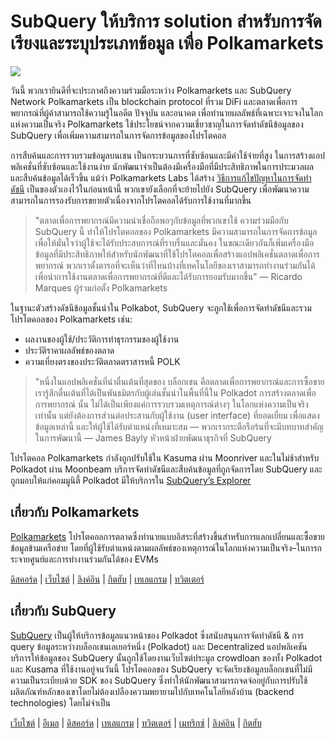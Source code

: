 # SubQuery ให้บริการ solution สำหรับการจัดเรียงและระบุประเภทข้อมูล เพื่อ Polkamarkets

![](https://miro.medium.com/max/1400/0*KRx5x-Oaz7mfHPuJ)

วันนี้ พวกเรายินดีที่จะประกาศถึงความร่วมมือระหว่าง Polkamarkets และ SubQuery Network Polkamarkets เป็น blockchain protocol ที่รวม DiFi และตลาดเพื่อการพยากรณ์ที่ผู้ค้าสามารถใช้ความรู้ในอดีต ปัจจุบัน และอนาคต เพื่อทำนายผลลัพธ์ที่เฉพาะเจาะจงในโลกแห่งความเป็นจริง Polkamarkets ใช้ประโยชน์จากความเชี่ยวชาญในการจัดทำดัชนีข้อมูลของ SubQuery เพื่อเพิ่มความสามารถในการจัดการข้อมูลของโปรโตคอล

การสืบค้นและการรวบรวมข้อมูลบนเชน เป็นกระบวนการที่ซับซ้อนและมีค่าใช้จ่ายที่สูง ในการสร้างแอปพลิเคชั่นที่ซับซ้อนและใช้งานง่าย นักพัฒนาจำเป็นต้องมีเครื่องมือที่มีประสิทธิภาพในการประมวลผลและสืบค้นข้อมูลได้เร็วขึ้น แม้ว่า Polkamarkets Labs ได้สร้าง [วิธีการแก้ไขปัญหาในการจัดทำดัชนี](https://github.com/Polkamarkets/polkamarkets-api) เป็นของตัวเองไว้ในก่อนหน้านี้ พวกเขายังเลือกที่จะย้ายไปยัง SubQuery เพื่อพัฒนาความสามารถในการรองรับการขยายตัวเนื่องจากโปรโตคอลได้รับการใช้งานที่มากขึ้น

> "ตลาดเพื่อการพยากรณ์มีความน่าเชื่อถือพอๆกับข้อมูลที่พวกเขาใช้ ความร่วมมือกับ SubQuery นี้ ทำให้โปรโตคอลของ Polkamarkets มีความสามารถในการจัดการข้อมูล เพื่อให้มั่นใจว่าผู้ใช้จะได้รับประสบการณ์ที่ราบรื่นและมั่นคง ในขณะเดียวกันก็เพิ่มเครื่องมือข้อมูลที่มีประสิทธิภาพให้สำหรับนักพัฒนาที่ใช้โปรโตคอลเพื่อสร้างแอปพลิเคชั่นตลาดเพื่อการพยากรณ์ พวกเราตั้งตารอที่จะเห็นว่าที่ไหนบ้างที่เทคโนโลยีของเราสามารถทำงานร่วมกันได้เพื่อนำการใช้งานตลาดเพื่อการพยากรณ์ที่ดีและได้รับการยอมรับมากขึ้น" — Ricardo Marques ผู้ร่วมก่อตั้ง Polkamarkets

ในฐานะตัวสร้างดัชนีข้อมูลชั้นนำใน Polkabot, SubQuery จะถูกใช้เพื่อการจัดทำดัชนีและรวมโปรโตคอลของ Polkamarkets เช่น:

- ผลงานของผู้ใช้/ประวัติการทำธุรกรรมของผู้ใช้งาน
- ประวัติราคาผลลัพธ์ของตลาด
- ความเที่ยงตรงของประวัติตลาดตราสารหนี้ POLK

> "หนึ่งในแอปพลิเคชั่นที่น่าตื่นเต้นที่สุดของ บล็อกเชน คือตลาดเพื่อการพยากรณ์และการซื้อขาย เรารู้สึกตื่นเต้นที่ได้เป็นพันธมิตรกับผู้เล่นชั้นนำในพื้นที่นี้ใน Polkadot การสร้างตลาดเพื่อการพยากรณ์ นั้น ไม่ได้เป็นเพียงแค่การรวบรวมเหตุการณ์ต่างๆ ในโลกแห่งความเป็นจริงเท่านั้น แต่ยังต้องการส่วนต่อประสานกับผู้ใช้งาน (user interface) ที่ยอดเยี่ยม เพื่อแสดงข้อมูลเหล่านี้ และให้ผู้ใช้ได้รับตำแหน่งที่เหมาะสม — พวกเรากระตือรือร้นที่จะมีบทบาทสำคัญในการพัฒนานี้ — James Bayly หัวหน้าฝ่ายพัฒนาธุรกิจที่ SubQuery

โปรโตคอล Polkamarkets กำลังถูกปรับใช้ใน Kasuma ผ่าน Moonriver และในไม่ช้าสำหรับ Polkadot ผ่าน Moonbeam บริการจัดทำดัชนีและสืบค้นข้อมูลที่ถูกจัดการโดย SubQuery และถูกมอบให้แก่คอมมูนิตี้ Polkadot มีให้บริการใน [SubQuery’s Explorer](https://explorer.subquery.network/)

## เกี่ยวกับ Polkamarkets

[Polkamarkets](https://www.polkamarkets.com/) โปรโตคอลการตลาดซึ่งทำนายแบบอิสระที่สร้างขึ้นสำหรับการแลกเปลี่ยนและซื้อขายข้อมูลข้ามเครือข่าย โดยที่ผู้ใช้รับตำแหน่งตามผลลัพธ์ของเหตุการณ์ในโลกแห่งความเป็นจริง–ในการกระจายศูนย์และการทำงานร่วมกันได้ของ EVMs

[ดิสคอร์ด](https://discord.gg/polkamarkets) | [เว็บไซต์](https://polkamarkets.com/) | [ลิงค์อิน](https://www.linkedin.com/company/polkamarkets/) | [กิตฮับ](https://github.com/Polkamarkets) | [เทเลแกรม](http://t.me/polkamarkets) | [ทวิตเตอร์](https://twitter.com/polkamarkets)

## เกี่ยวกับ SubQuery

[SubQuery](https://subquery.network/) เป็นผู้ให้บริการข้อมูลแนวหน้าของ Polkadot ซึ่งสนับสนุนการจัดทำดัชนี & การ query ข้อมูลระหว่างบล็อกเชนเลเยอร์หนึ่ง (Polkadot) และ Decentralized แอปพลิเคชัน บริการให้ข้อมูลของ SubQuery นั้นถูกใช้โดยงานเว็บไซต์ประมูล crowdloan ของทั้ง Polkadot และ Kusama ที่ใช้งานอยู่จนวันนี้ โปรโตคอลของ SubQuery จะจัดเรียงข้อมูลบล็อกเชนที่ไม่มีความเป็นระเบียบด้วย SDK ของ SubQuery ซึ่งทำให้นักพัฒนาสามารถจดจ่ออยู่กับการปรับใช้ผลิตภัณฑ์หลักของเขาโดยไม่ต้องเปลืองความพยายามไปกับเทคโนโลยีหลังบ้าน (backend technologies) โดยไม่จำเป็น

[เว็บไซต์](https://subquery.network/) | [อีเมล](hello@subquery.network) | [ดิสคอร์ด](https://discord.com/invite/78zg8aBSMG) | [เทเลแกรม](https://t.me/subquerynetwork) | [ทวิตเตอร์](https://twitter.com/subquerynetwork) | [เมทริกซ์](https://matrix.to/#/#subquery:matrix.org) | [ลิงค์อิน](https://www.linkedin.com/company/subquery) | [กิตฮับ](https://github.com/subquery)
